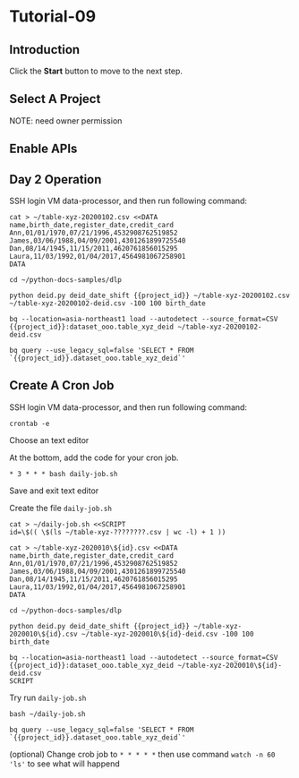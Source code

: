 # Tutorial-09

## Introduction

<walkthrough-tutorial-duration duration="30"></walkthrough-tutorial-duration>

Click the **Start** button to move to the next step.

## Select A Project

<walkthrough-project-setup></walkthrough-project-setup>

<walkthrough-footnote>NOTE: need owner permission</walkthrough-footnote>

## Enable APIs

<walkthrough-enable-apis apis="compute.googleapis.com,iam.googleapis.com,iamcredentials.googleapis.com,dlp.googleapis.com,bigquery.googleapis.com,bigquerystorage.googleapis.com,bigquerydatatransfer.googleapis.com,storage-component.googleapis.com,storage-api.googleapis.com"></walkthrough-enable-apis>

## Day 2 Operation

SSH login VM data-processor, and then run following command: 

```
cat > ~/table-xyz-20200102.csv <<DATA
name,birth_date,register_date,credit_card
Ann,01/01/1970,07/21/1996,4532908762519852
James,03/06/1988,04/09/2001,4301261899725540
Dan,08/14/1945,11/15/2011,4620761856015295
Laura,11/03/1992,01/04/2017,4564981067258901
DATA
```
```
cd ~/python-docs-samples/dlp
```
```
python deid.py deid_date_shift {{project_id}} ~/table-xyz-20200102.csv ~/table-xyz-20200102-deid.csv -100 100 birth_date
```
```
bq --location=asia-northeast1 load --autodetect --source_format=CSV {{project_id}}:dataset_ooo.table_xyz_deid ~/table-xyz-20200102-deid.csv
```
```
bq query --use_legacy_sql=false 'SELECT * FROM `{{project_id}}.dataset_ooo.table_xyz_deid`'
```

## Create A Cron Job

SSH login VM data-processor, and then run following command:

```
crontab -e
```

Choose an text editor

At the bottom, add the code for your cron job.

`* 3 * * * bash daily-job.sh`

Save and exit text editor

Create the file `daily-job.sh`

```
cat > ~/daily-job.sh <<SCRIPT
id=\$(( \$(ls ~/table-xyz-????????.csv | wc -l) + 1 ))

cat > ~/table-xyz-2020010\${id}.csv <<DATA
name,birth_date,register_date,credit_card
Ann,01/01/1970,07/21/1996,4532908762519852
James,03/06/1988,04/09/2001,4301261899725540
Dan,08/14/1945,11/15/2011,4620761856015295
Laura,11/03/1992,01/04/2017,4564981067258901
DATA

cd ~/python-docs-samples/dlp

python deid.py deid_date_shift {{project_id}} ~/table-xyz-2020010\${id}.csv ~/table-xyz-2020010\${id}-deid.csv -100 100 birth_date

bq --location=asia-northeast1 load --autodetect --source_format=CSV {{project_id}}:dataset_ooo.table_xyz_deid ~/table-xyz-2020010\${id}-deid.csv
SCRIPT
```

Try run `daily-job.sh`

```
bash ~/daily-job.sh
```
```
bq query --use_legacy_sql=false 'SELECT * FROM `{{project_id}}.dataset_ooo.table_xyz_deid`'
```

(optional) Change crob job to `* * * * *` then use command `watch -n 60 'ls'` to see what will happend
